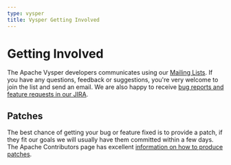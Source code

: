 ```yaml
---
type: vysper
title: Vysper Getting Involved
---
```


# Getting Involved

The Apache Vysper developers communicates using our [Mailing Lists](mailing_lists.html). If you have any questions, feedback or suggestions, you're very welcome to join the list and send an email. We are also happy to receive [bug reports and feature requests in our JIRA](issue_tracking.html).

## Patches

The best chance of getting your bug or feature fixed is to provide a patch, if they fit our goals we will usually have them committed within a few days. The Apache Contributors page has excellent [information on how to produce patches](http://apache.org/dev/contributors.html#patches).
